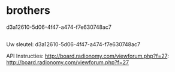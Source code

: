 # brothers
d3a12610-5d06-4f47-a474-f7e630748ac7
##
Uw sleutel: d3a12610-5d06-4f47-a474-f7e630748ac7


API Instructies: http://board.radionomy.com/viewforum.php?f=27: http://board.radionomy.com/viewforum.php?f=27

